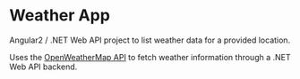 # Weather App

Angular2 / .NET Web API project to list weather data for a provided location.

Uses the [OpenWeatherMap API](https://openweathermap.org/api) to fetch weather information through a .NET Web API backend.
